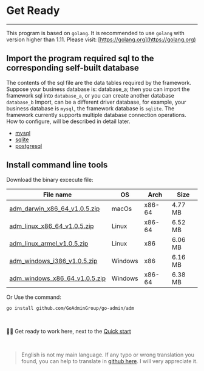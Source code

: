 # Get Ready
---

This program is based on ```golang```. It is recommended to use ```golang``` with version higher than 1.11. Please visit: [https://golang.org](https://golang.org)

## Import the program required sql to the corresponding self-built database

The contents of the sql file are the data tables required by the framework. Suppose your business database is: database_a; then you can import the framework sql into ```database_a```, or you can create another database ```database_b``` Import, can be a different driver database, for example, your business database is ```mysql```, the framework database is ```sqlite```. The framework currently supports multiple database connection operations. How to configure, will be described in detail later.

- [mysql](https://raw.githubusercontent.com/GoAdminGroup/go-admin/master/data/admin.sql)
- [sqlite](https://raw.githubusercontent.com/GoAdminGroup/go-admin/master/data/admin.db)
- [postgresql](https://raw.githubusercontent.com/GoAdminGroup/go-admin/master/data/admin.pgsql)

## Install command line tools

Download the binary excecute file: 

|  File name   | OS  | Arch  | Size  |
|  ----  | ----  | ----  |----  |
| [adm_darwin_x86_64_v1.0.5.zip](http://file.go-admin.cn/go_admin/cli/v1_0_5/adm_darwin_x86_64_v1.0.5.zip)  | macOs | x86-64 | 4.77 MB
| [adm_linux_x86_64_v1.0.5.zip](http://file.go-admin.cn/go_admin/cli/v1_0_5/adm_linux_x86_64_v1.0.5.zip)  | Linux | x86-64   | 6.52 MB
| [adm_linux_armel_v1.0.5.zip](http://file.go-admin.cn/go_admin/cli/v1_0_5/adm_linux_armel_v1.0.5.zip)  | Linux | x86   | 6.06 MB
| [adm_windows_i386_v1.0.5.zip](http://file.go-admin.cn/go_admin/cli/v1_0_5/adm_windows_i386_v1.0.5.zip)  | Windows | x86  |6.16 MB
| [adm_windows_x86_64_v1.0.5.zip](http://file.go-admin.cn/go_admin/cli/v1_0_5/adm_windows_x86_64_v1.0.5.zip)  | Windows | x86-64   |6.38 MB


Or Use the command:

```
go install github.com/GoAdminGroup/go-admin/adm
```

<br>

🍺🍺 Get ready to work here, next to the [Quick start](init-project)

<br>

> English is not my main language. If any typo or wrong translation you found, you can help to translate in [github here](https://github.com/GoAdminGroup/docs). I will very appreciate it.



